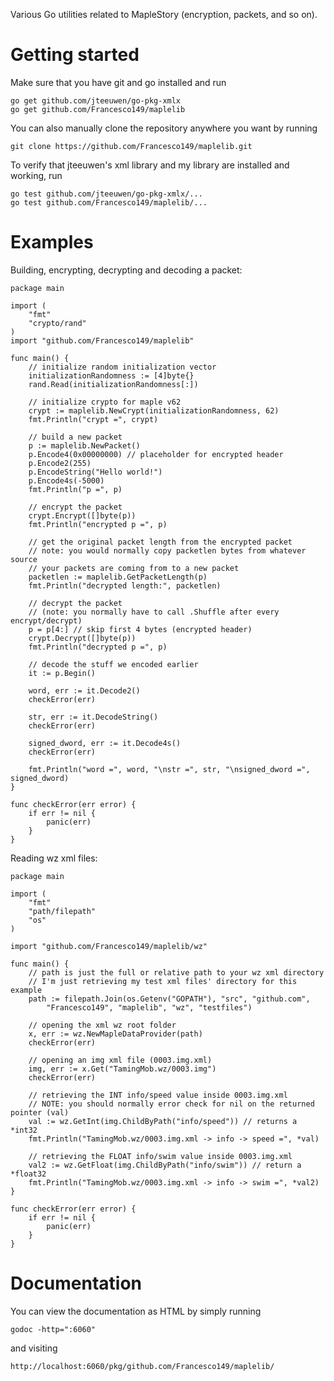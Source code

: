 Various Go utilities related to MapleStory (encryption, packets, and so on).

Getting started
============
Make sure that you have git and go installed and run

	go get github.com/jteeuwen/go-pkg-xmlx
	go get github.com/Francesco149/maplelib

You can also manually clone the repository anywhere you want by running

	git clone https://github.com/Francesco149/maplelib.git
    
To verify that jteeuwen's xml library and my library are installed and working, run

	go test github.com/jteeuwen/go-pkg-xmlx/...
	go test github.com/Francesco149/maplelib/...
    
Examples
============

Building, encrypting, decrypting and decoding a packet:

	package main

	import (
		"fmt"
		"crypto/rand"
	)
	import "github.com/Francesco149/maplelib"

	func main() {
		// initialize random initialization vector
		initializationRandomness := [4]byte{}
		rand.Read(initializationRandomness[:])
	
		// initialize crypto for maple v62
		crypt := maplelib.NewCrypt(initializationRandomness, 62)
		fmt.Println("crypt =", crypt)

		// build a new packet
		p := maplelib.NewPacket()
		p.Encode4(0x00000000) // placeholder for encrypted header
		p.Encode2(255)
		p.EncodeString("Hello world!")
		p.Encode4s(-5000)
		fmt.Println("p =", p)
	
		// encrypt the packet
		crypt.Encrypt([]byte(p))
		fmt.Println("encrypted p =", p)
	
		// get the original packet length from the encrypted packet
		// note: you would normally copy packetlen bytes from whatever source 
		// your packets are coming from to a new packet
		packetlen := maplelib.GetPacketLength(p)
		fmt.Println("decrypted length:", packetlen)
	
		// decrypt the packet
		// (note: you normally have to call .Shuffle after every encrypt/decrypt)
		p = p[4:] // skip first 4 bytes (encrypted header)
		crypt.Decrypt([]byte(p))
		fmt.Println("decrypted p =", p)
	
		// decode the stuff we encoded earlier
		it := p.Begin()
	
		word, err := it.Decode2()
		checkError(err)
	
		str, err := it.DecodeString()
		checkError(err)
	
		signed_dword, err := it.Decode4s()
		checkError(err)
	
		fmt.Println("word =", word, "\nstr =", str, "\nsigned_dword =", signed_dword)
	}

	func checkError(err error) {
		if err != nil {
			panic(err)
		}
	}
	

Reading wz xml files:

	package main

	import (
		"fmt"
		"path/filepath"
		"os"
	)

	import "github.com/Francesco149/maplelib/wz"

	func main() {
		// path is just the full or relative path to your wz xml directory
		// I'm just retrieving my test xml files' directory for this example
		path := filepath.Join(os.Getenv("GOPATH"), "src", "github.com",
			"Francesco149", "maplelib", "wz", "testfiles")

		// opening the xml wz root folder
		x, err := wz.NewMapleDataProvider(path)
		checkError(err)

		// opening an img xml file (0003.img.xml)
		img, err := x.Get("TamingMob.wz/0003.img")
		checkError(err)

		// retrieving the INT info/speed value inside 0003.img.xml
		// NOTE: you should normally error check for nil on the returned pointer (val)
		val := wz.GetInt(img.ChildByPath("info/speed")) // returns a *int32
		fmt.Println("TamingMob.wz/0003.img.xml -> info -> speed =", *val)

		// retrieving the FLOAT info/swim value inside 0003.img.xml
		val2 := wz.GetFloat(img.ChildByPath("info/swim")) // return a *float32
		fmt.Println("TamingMob.wz/0003.img.xml -> info -> swim =", *val2)
	}

	func checkError(err error) {
		if err != nil {
			panic(err)
		}
	}
	
Documentation
============
You can view the documentation as HTML by simply running

	godoc -http=":6060"

and visiting

	http://localhost:6060/pkg/github.com/Francesco149/maplelib/
